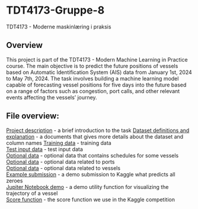 # TDT4173-Gruppe-8
TDT4173 - Moderne maskinlæring i praksis

## Overview
This project is part of the TDT4173 - Modern Machine Learning in Practice course. The main objective is to predict the future positions of vessels based on Automatic Identification System (AIS) data from January 1st, 2024 to May 7th, 2024. The task involves building a machine learning model capable of forecasting vessel positions for five days into the future based on a range of factors such as congestion, port calls, and other relevant events affecting the vessels’ journey.

## File overview:
[Project description](Machine_learning_task_for_TDT4173.pdf) - a brief introduction to the task
[Dataset definitions and explanation](Dataset_definitions_and_explanation.pdf) - a documents that gives more details about the dataset and column names
[Training data](ais_train.csv) - training data       
[Test input data](ais_test.csv) - test input data  
[Optional data](schedules_to_may_2024.csv) - optional data that contains schedules for some vessels  
[Optional data](ports.csv) - optional data related to ports           
[Optional data](vessels.csv) - optional data related to vessels         
[Example submission](ais_sample_submission.csv) - a demo submission to Kaggle what predicts all zeroes  
[Jupiter Notebook demo](vessel_trajectories_visualization.ipynb) - a demo utility function for visualizing the trajectory of a vessel  
[Score function](kaggle_metric.ipynb) - the score function we use in the Kaggle competition  
